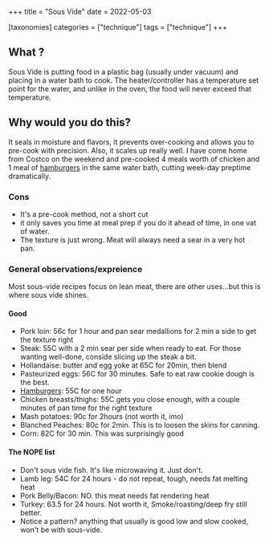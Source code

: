 +++
title = "Sous Vide"
date = 2022-05-03

[taxonomies]
categories = ["technique"]
tags = ["technique"]
+++


## What ?

Sous Vide is putting food in a plastic bag (usually under vacuum) and placing in a water bath to cook.
The heater/controller has a temperature set point for the water, and unlike in the oven, the food 
will never exceed that temperature.   

## Why would you do this?

It seals in moisture and flavors, it prevents over-cooking and allows you to pre-cook with precision.
Also, it scales up really well.  I have come home from Costco on the weekend and pre-cooked 4 meals worth of chicken and 1 meal of [hamburgers](recipes/hamburgers)
 in the same water bath, cutting week-day preptime dramatically.

### Cons

- It's a pre-cook method, not a short cut
- it only saves you time at meal prep if you do it ahead of time, in one vat of water.
- The texture is just wrong.  Meat will always need a sear in a very hot pan.


### General observations/expreience

Most sous-vide recipes focus on lean meat, there are other uses...but this is where sous vide shines.

#### Good

- Pork loin: 56c for 1 hour and pan sear medallions for 2 min a side to get the texture right
- Steak: 55C with a 2 min sear per side when ready to eat. For those wanting well-done, conside slicing up the steak a bit.
- Hollandaise: butter and egg yoke at 65C for 20min, then blend
- Pasteurized eggs: 56C for 30 minutes.  Safe to eat raw cookie dough is the best.
- [Hamburgers](recipes/hamburgers): 55C for one hour
- Chicken breasts/thighs: 55C gets you close enough, with a couple minutes of pan time for the right texture
- Mash potatoes: 90c for 2hours (not worth it, imo)
- Blanched Peaches: 80c for 2min.  This is to loosen the skins for canning.
- Corn: 82C for 30 min. This was surprisingly good

#### The NOPE list

- Don't sous vide fish.  It's like microwaving it. Just don't.
- Lamb leg: 54C for 24 hours - do not repeat, tough, needs fat melting heat
- Pork Belly/Bacon: NO. this meat needs fat rendering heat
- Turkey: 63.5 for 24 hours.  Not worth it, Smoke/roasting/deep fry still better.
- Notice a pattern?  anything that usually is good low and slow cooked, won't be with sous-vide.
